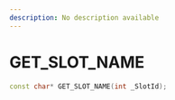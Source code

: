 ```yaml
---
description: No description available 
---
```


# GET_SLOT_NAME

```cpp
const char* GET_SLOT_NAME(int _SlotId);
```